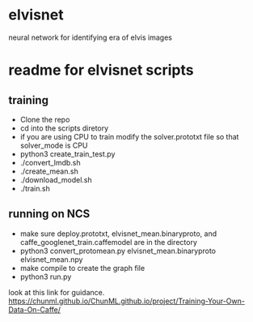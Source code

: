 # elvisnet
neural network for identifying era of elvis images

# readme for elvisnet scripts

## training
* Clone the repo
* cd into the scripts diretory
* if you are using CPU to train modify the solver.prototxt file so that solver_mode is CPU 
* python3 create_train_test.py
* ./convert_lmdb.sh
* ./create_mean.sh
* ./download_model.sh
* ./train.sh

## running on NCS
* make sure deploy.prototxt, elvisnet_mean.binaryproto, and caffe_googlenet_train.caffemodel are in the directory 
* python3 convert_protomean.py elvisnet_mean.binaryproto elvisnet_mean.npy
* make compile to create the graph file 
* python3 run.py

look at this link for guidance.  https://chunml.github.io/ChunML.github.io/project/Training-Your-Own-Data-On-Caffe/
